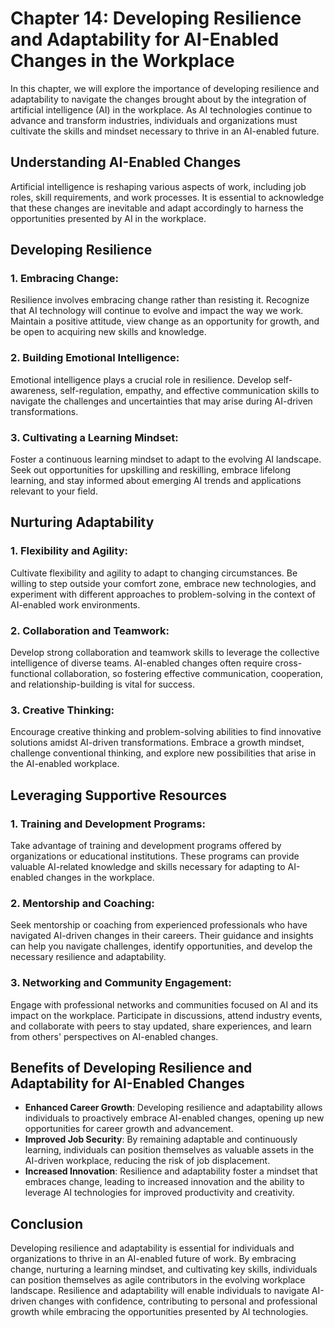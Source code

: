 Chapter 14: Developing Resilience and Adaptability for AI-Enabled Changes in the Workplace
==========================================================================================

In this chapter, we will explore the importance of developing resilience and adaptability to navigate the changes brought about by the integration of artificial intelligence (AI) in the workplace. As AI technologies continue to advance and transform industries, individuals and organizations must cultivate the skills and mindset necessary to thrive in an AI-enabled future.

Understanding AI-Enabled Changes
--------------------------------

Artificial intelligence is reshaping various aspects of work, including job roles, skill requirements, and work processes. It is essential to acknowledge that these changes are inevitable and adapt accordingly to harness the opportunities presented by AI in the workplace.

Developing Resilience
---------------------

### 1. Embracing Change:

Resilience involves embracing change rather than resisting it. Recognize that AI technology will continue to evolve and impact the way we work. Maintain a positive attitude, view change as an opportunity for growth, and be open to acquiring new skills and knowledge.

### 2. Building Emotional Intelligence:

Emotional intelligence plays a crucial role in resilience. Develop self-awareness, self-regulation, empathy, and effective communication skills to navigate the challenges and uncertainties that may arise during AI-driven transformations.

### 3. Cultivating a Learning Mindset:

Foster a continuous learning mindset to adapt to the evolving AI landscape. Seek out opportunities for upskilling and reskilling, embrace lifelong learning, and stay informed about emerging AI trends and applications relevant to your field.

Nurturing Adaptability
----------------------

### 1. Flexibility and Agility:

Cultivate flexibility and agility to adapt to changing circumstances. Be willing to step outside your comfort zone, embrace new technologies, and experiment with different approaches to problem-solving in the context of AI-enabled work environments.

### 2. Collaboration and Teamwork:

Develop strong collaboration and teamwork skills to leverage the collective intelligence of diverse teams. AI-enabled changes often require cross-functional collaboration, so fostering effective communication, cooperation, and relationship-building is vital for success.

### 3. Creative Thinking:

Encourage creative thinking and problem-solving abilities to find innovative solutions amidst AI-driven transformations. Embrace a growth mindset, challenge conventional thinking, and explore new possibilities that arise in the AI-enabled workplace.

Leveraging Supportive Resources
-------------------------------

### 1. Training and Development Programs:

Take advantage of training and development programs offered by organizations or educational institutions. These programs can provide valuable AI-related knowledge and skills necessary for adapting to AI-enabled changes in the workplace.

### 2. Mentorship and Coaching:

Seek mentorship or coaching from experienced professionals who have navigated AI-driven changes in their careers. Their guidance and insights can help you navigate challenges, identify opportunities, and develop the necessary resilience and adaptability.

### 3. Networking and Community Engagement:

Engage with professional networks and communities focused on AI and its impact on the workplace. Participate in discussions, attend industry events, and collaborate with peers to stay updated, share experiences, and learn from others' perspectives on AI-enabled changes.

Benefits of Developing Resilience and Adaptability for AI-Enabled Changes
-------------------------------------------------------------------------

* **Enhanced Career Growth**: Developing resilience and adaptability allows individuals to proactively embrace AI-enabled changes, opening up new opportunities for career growth and advancement.
* **Improved Job Security**: By remaining adaptable and continuously learning, individuals can position themselves as valuable assets in the AI-driven workplace, reducing the risk of job displacement.
* **Increased Innovation**: Resilience and adaptability foster a mindset that embraces change, leading to increased innovation and the ability to leverage AI technologies for improved productivity and creativity.

Conclusion
----------

Developing resilience and adaptability is essential for individuals and organizations to thrive in an AI-enabled future of work. By embracing change, nurturing a learning mindset, and cultivating key skills, individuals can position themselves as agile contributors in the evolving workplace landscape. Resilience and adaptability will enable individuals to navigate AI-driven changes with confidence, contributing to personal and professional growth while embracing the opportunities presented by AI technologies.
